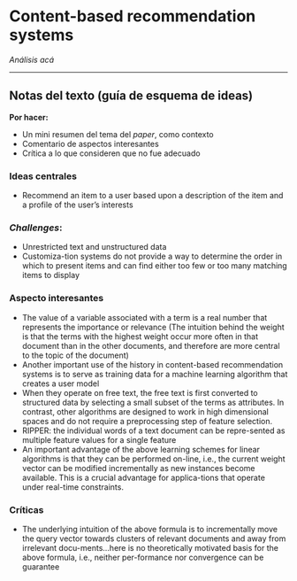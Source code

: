 # Content-based recommendation systems

*Análisis acá*

---
## Notas del texto (guía de esquema de ideas)
**Por hacer:**
- Un mini resumen del tema del *paper*, como contexto
- Comentario de aspectos interesantes
- Crítica a lo que consideren que no fue adecuado

### Ideas centrales
- Recommend an item to a user based upon a description of the item and a profile of the  user’s interests

### *Challenges*:
- Unrestricted text and unstructured data
- Customiza-tion systems do not provide a way to determine the order in which to present items and can find either too few or too many matching items to display

### Aspecto interesantes
- The value of a variable associated with a term is a real number that represents the importance or relevance (The intuition behind the weight is that the terms with the highest weight occur more often in that document than in the other documents, and therefore are more central to  the  topic  of  the  document)
- Another  important  use  of  the  history  in  content-based recommendation systems is to serve as training data for a machine learning algorithm that creates a user model
- When they operate on free text, the free text is first converted to structured data by selecting a small subset of the terms as attributes. In contrast, other algorithms are designed to work in high dimensional spaces and do not require a preprocessing step of feature selection.
- RIPPER: the individual words of a text document can be repre-sented  as  multiple  feature  values  for  a  single  feature
- An important advantage of the above learning schemes for linear algorithms is that they can be performed on-line, i.e., the current weight vector can be modified incrementally as new instances become available. This is a crucial advantage for applica-tions that operate under real-time constraints.


### Críticas
- The underlying intuition of the above formula is to incrementally move the query vector towards clusters of relevant documents and away from irrelevant docu-ments...here  is  no  theoretically  motivated  basis for  the  above  formula,  i.e.,  neither  per-formance  nor  convergence  can  be  guarantee
